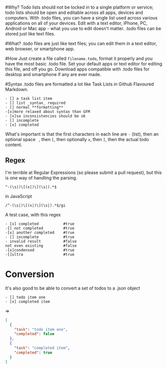 #Why?
Todo lists should not be locked in to a single platform or service; todo lists should be open and editable across all apps, devices and computers. With .todo files, you can have a single list used across various applications on all of your devices. Edit with a text editor, iPhone, PC, Android or Mac app - what you use to edit doesn't matter. .todo files can be stored just like text files.

#What?
.todo files are just like text files; you can edit them in a text editor, web browser, or smartphone app. 

#How
Just create a file called `filename.todo`, format it properly and you have the most basic .todo file. Set your default apps or text editor for editing this file, and off you go. Download apps compatible with .todo files for desktop and smartphone if any are ever made.

#Syntax
.todo files are formatted a lot like Task Lists in Github Flavoured Markdown.

```.todo
- [] a task list item
- [] list _syntax_ required
- [] normal **formatting**
-[x]more relaxed about syntax than GFM
- [x]so inconsistencies should be ok
- [] incomplete
- [x] completed
```

What's important is that the first characters in each line are `-` (list), then an optional space ` `, then `[`, then optionally `x`, then `]`, then the actual todo content.

## Regex
I'm terrible at Regular Expressions (so please submit a pull request), but this is one way of handling the parsing.

```regex
^-(\s|)\[(x|)\](\s|).*$
```

in JavaScript

```regex
/^-(\s|)\[(x|)\](\s|).*$/gi
```

A test case, with this regex

```
- [x] completed           #true
-[] not completed         #true
-[x] another completed    #true
- [] incomplete           #true
- invalid result          #false
not even existing         #false
-[x]condensed             #true
-[]ultra                  #true
```

# Conversion
It's also good to be able to convert a set of todos to a .json object

```.todo
- [] todo item one
- [x] completed item
```

=>

```json
[
  {
    "task": "todo item one",
    "completed": false
  },
  {
    "task": "completed item",
    "completed": true
  }
]
```
